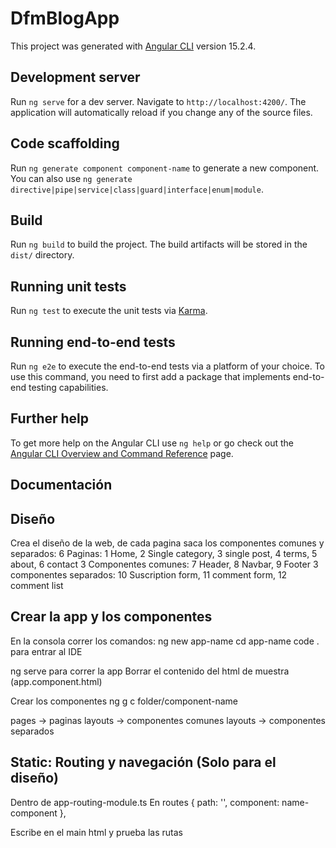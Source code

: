 # DfmBlogApp

This project was generated with [Angular CLI](https://github.com/angular/angular-cli) version 15.2.4.

## Development server

Run `ng serve` for a dev server. Navigate to `http://localhost:4200/`. The application will automatically reload if you change any of the source files.

## Code scaffolding

Run `ng generate component component-name` to generate a new component. You can also use `ng generate directive|pipe|service|class|guard|interface|enum|module`.

## Build

Run `ng build` to build the project. The build artifacts will be stored in the `dist/` directory.

## Running unit tests

Run `ng test` to execute the unit tests via [Karma](https://karma-runner.github.io).

## Running end-to-end tests

Run `ng e2e` to execute the end-to-end tests via a platform of your choice. To use this command, you need to first add a package that implements end-to-end testing capabilities.

## Further help

To get more help on the Angular CLI use `ng help` or go check out the [Angular CLI Overview and Command Reference](https://angular.io/cli) page.

## Documentación

## Diseño 

Crea el diseño de la web, de cada pagina saca los componentes comunes y separados:
6 Paginas: 1 Home, 2 Single category, 3 single post, 4 terms, 5 about, 6 contact
3 Componentes comunes: 7 Header, 8 Navbar, 9 Footer
3 componentes separados: 10 Suscription form, 11 comment form, 12 comment list

## Crear la app y los componentes

En la consola correr los comandos:
ng new app-name
cd app-name
code . para entrar al IDE

ng serve para correr la app
Borrar el contenido del html de muestra (app.component.html) 

Crear los componentes
ng g c folder/component-name

pages -> paginas
layouts -> componentes comunes
layouts -> componentes separados

## Static: Routing  y navegación (Solo para el diseño)

Dentro de app-routing-module.ts 
En routes
{ path: '', component: name-component },

Escribe en el main html <router-outlet> y prueba las rutas

